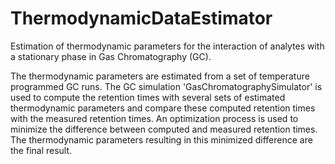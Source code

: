 # ThermodynamicDataEstimator
Estimation of thermodynamic parameters for the interaction of analytes with a stationary phase in Gas Chromatography (GC).

The thermodynamic parameters are estimated from a set of temperature programmed GC runs. The GC simulation 'GasChromatographySimulator' is used to compute the retention times with several sets of estimated thermodynamic parameters and compare these computed retention times with the measured retention times. An optimization process is used to minimize the difference between computed and measured retention times. The thermodynamic parameters resulting in this minimized difference are the final result.  

